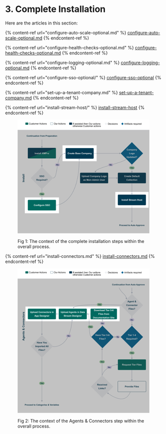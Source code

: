 # 3. Complete Installation

Here are the articles in this section:

{% content-ref url="configure-auto-scale-optional.md" %}
[configure-auto-scale-optional.md](configure-auto-scale-optional.md)
{% endcontent-ref %}

{% content-ref url="configure-health-checks-optional.md" %}
[configure-health-checks-optional.md](configure-health-checks-optional.md)
{% endcontent-ref %}

{% content-ref url="configure-logging-optional.md" %}
[configure-logging-optional.md](configure-logging-optional.md)
{% endcontent-ref %}

{% content-ref url="configure-sso-optional/" %}
[configure-sso-optional](configure-sso-optional/)
{% endcontent-ref %}

{% content-ref url="set-up-a-tenant-company.md" %}
[set-up-a-tenant-company.md](set-up-a-tenant-company.md)
{% endcontent-ref %}

{% content-ref url="install-stream-host/" %}
[install-stream-host](install-stream-host/)
{% endcontent-ref %}

<figure><img src="../../.gitbook/assets/Installation_Complete Installation.png" alt=""><figcaption><p>Fig 1: The context of the complete installation steps within the overall process.</p></figcaption></figure>

{% content-ref url="install-connectors.md" %}
[install-connectors.md](install-connectors.md)
{% endcontent-ref %}

<figure><img src="../../.gitbook/assets/Installation_Agents and Connectors.png" alt=""><figcaption><p>Fig 2: The context of the Agents &#x26; Connectors step within the overall process.</p></figcaption></figure>
